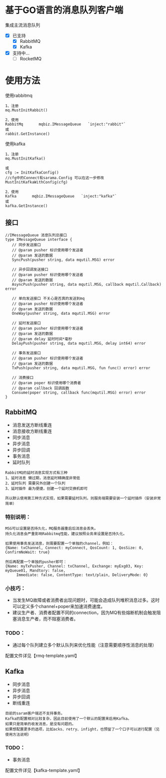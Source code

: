  # 基于GO语言的消息队列客户端
 集成主流消息队列
 - [x] 已支持
   - [x] RabbitMQ
   - [x] Kafka
 - [x] 支持中...
    - [ ] RocketMQ
 
 # 使用方法

 使用rabbitmq
 ```
 1、注册
 mq.MustInitRabbit()
 
 2、使用
 RabbitMq       mqbiz.IMessageQueue   `inject:"rabbit"`
 或
 rabbit.GetInstance()
 ```

 使用kafka
  ```
  1、注册
  mq.MustInitKafka()
  
  或
  cfg := InitKafkaConfig()
  //cfg中的Connect有sarama.Config 可以在这一步修改
  MustInitKafkaWithConfig(cfg)
  
  2、使用
  Kafka       mqbiz.IMessageQueue   `inject:"kafka"`
  或
  kafka.GetInstance()
  ```
 ## 接口
 ```
 //IMessageQueue 消息队列总接口
 type IMessageQueue interface {
 	// 同步发送接口
 	// @param pusher 标识使用哪个发送者
 	// @param 发送的数据
 	SyncPush(pusher string, data mqutil.MSG) error
 
 	// 异步回调发送接口
 	// @param pusher 标识使用哪个发送者
 	// @param 发送的数据
 	AsyncPush(pusher string, data mqutil.MSG, callback mqutil.Callback) error
 
 	// 单向发送接口 不关心是否真的发送到mq
 	// @param pusher 标识使用哪个发送者
 	// @param 发送的数据
 	OneWay(pusher string, data mqutil.MSG) error
 
 	// 延时发送接口
 	// @param pusher 标识使用哪个发送者
 	// @param 发送的数据
 	// @param delay 延时时间*毫秒
 	DelayPush(pusher string, data mqutil.MSG, delay int64) error
 
 	// 事务发送接口
 	// @param pusher 标识使用哪个发送者
 	// @param 发送的数据
 	TxPush(pusher string, data mqutil.MSG, fun func() error) error
 
 	// 消费接口
 	// @param poper 标识使用哪个消费者
 	// @param callback 回调函数
 	Consume(poper string, callback func(mqutil.MSG) error) error
 }

 ```
 ## RabbitMQ
 + 消息发送方断线重连
 + 消息接收方断线重连
 + 同步消息
 + 异步消息
 + 异步回调
 + 事务消息
 + 延时队列
 ```
 RabbitMQ的延时消息实现方式有三种
 1、延时消息 懒过期，消息延时精确度非常低
 2、延时队列 需要另外创建一个队列
 3、延时插件 最为便捷，创建一个延时交换机即可
 
 所以默认使用第三种方式实现，如果需要延时队列，则服务端需要安装一个延时插件（安装非常简单）
 ```
 
 ### 特别说明：
 ```
 MSG可以设置是否持久化，MQ服务器重启后消息会丢失。
 持久化消息会严重影响Rabbitmq性能，建议按照业务来设置是否持久化。
 ```
 
   ```
   如果使用事务发送消息，则需要配置一个单独的channel，例如：
   {Name: txChannel, Connect: myConnect, QosCount: 1, QosSize: 0, ConfirmNoWait: true}
   
   然后再配置一个单独的pusher即可：
   {Name: myTxPusher, Channel: txChannel, Exchange: myExg03, Key: myQueue01, Mandtory: false,
        Immediate: false, ContentType: text/plain, DeliveryMode: 0}
   ```
   
 ### 小技巧： 
 + 当发生MQ故障或者消费者出现问题时，可能会造成队列堆积消息过多。这时可以定义多个channel+poper来加速消费速度。
 + 建议生产者、消费者配置不同的connection，因为MQ有些熔断机制会触发阻塞消息生产者，而不阻塞消费者。
 
 ### TODO：
 + 通过每个队列建立多个默认队列来优化性能（注意需要顺序性消息的处理）
 
 配置文件详见【rmq-template.yaml】
 
  ## Kafka
  + 同步消息
  + 异步消息
  + 异步回调
  + 断线重连
 ```
 目前的saram客户端还不支持事务。
 Kafka的配置相对比较复杂，因此目前使用了一个默认的配置来启用Kafka。
 如果只是简单的收发消息，是没有问题的。
 如果想配置更多的选项，比如acks、retry、infight，也预留了一个口子可以进行配置（见使用方法说明）
  ```
 ### TODO：
 + 事务消息
 
 配置文件详见【kafka-template.yaml】